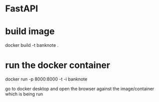 # FastAPI

# build image
docker build -t banknote .

# run the docker container
docker run -p 8000:8000 -t -i  banknote

go to docker desktop and open the browser against the image/container which is being run
